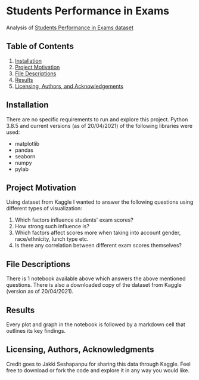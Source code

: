 # Students Performance in Exams
Analysis of [Students Performance in Exams dataset](https://www.kaggle.com/spscientist/students-performance-in-exams/discussion)

## Table of Contents

1. [Installation](#installation)
2. [Project Motivation](#motivation)
3. [File Descriptions](#files)
4. [Results](#results)
5. [Licensing, Authors, and Acknowledgements](#licensing)

## Installation <a name="installation"></a>

There are no specific requirements to run and explore this project. Python 3.8.5 and current versions (as of 20/04/2021) of the following libraries were used:
- matplotlib
- pandas
- seaborn
- numpy
- pylab

## Project Motivation<a name="motivation"></a>

Using dataset from Kaggle I wanted to answer the following questions using different types of visualization:

1. Which factors influence students' exam scores?
2. How strong such influence is?
3. Which factors affect scores more when taking into account gender, race/ethnicity, lunch type etc.
4. Is there any correlation between different exam scores themselves?

## File Descriptions <a name="files"></a>

There is 1 notebook available above which answers the above mentioned questions. There is also a downloaded copy of the dataset from Kaggle (version as of 20/04/2021).

## Results<a name="results"></a>

Every plot and graph in the notebook is followed by a markdown cell that outlines its key findings.

## Licensing, Authors, Acknowledgments<a name="licensing"></a>

Credit goes to Jakki Seshapanpu for sharing this data through Kaggle.
Feel free to download or fork the code and explore it in any way you would like.